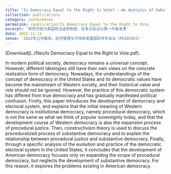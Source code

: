 ```yaml
---
title: "Is Democracy Equal to the Right to Vote? --An Analysis of Substantive and Procedural Democracy in the United States"
collection: publications
category: conferences
permalink: /publication/Is Democracy Equal to the Right to Vote
excerpt: '研究内容为美国政治选举制度，在本次会议以第一作者发表'
date: 2022-11-11
venue: '2022年公共服务、经济管理与可持续发展国际学术会议（PESD2022）'
---
```


[Download](../files/Is Democracy Equal to the Right to Vote.pdf).

In modern political society, democracy remains a universal concept. However, different 
ideologies still have their own views on the concrete realization form of democracy. Nowadays, the 
understandings of the concept of democracy in the United States and its democratic values have become the 
mainstream of Western society, and their historical value and role should not be ignored. However, the 
practice of this democratic system has differed from true democracy and has gradually manifested political 
confusion.
Firstly, this paper introduces the development of democracy and electoral system, and explains that the 
initial meaning of Western democracy is institutional democracy, namely procedural democracy, which is 
not the same as what we think of popular sovereignty today, and that the development course of Western
democracy is also the expansion process of procedural justice. Then, constructivism theory is used to 
discuss the proceduralized process of substantive democracy and to explain the relationship between 
procedural justice and substantive democracy. Finally, through a specific analysis of the evolution and 
practice of the democratic electoral system in the United States, it concludes that the development of 
American democracy focuses only on expanding the scope of procedural democracy, but neglects the 
development of substantive democracy. For this reason, it explores the problems existing in American 
democracy.